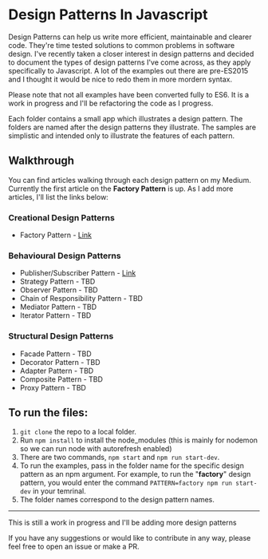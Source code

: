 # Design Patterns In Javascript

Design Patterns can help us write more efficient, maintainable and clearer code. They're time tested solutions to common problems in software design. I've recently taken a closer interest in design patterns and decided to document the types of design patterns I've come across, as they apply specifically to Javascript. A lot of the examples out there are pre-ES2015 and I thought it would be nice to redo them in more mordern syntax.

Please note that not all examples have been converted fully to ES6. It is a work in progress and I'll be refactoring the code as I progress.

Each folder contains a small app which illustrates a design pattern. The folders are named after the design patterns they illustrate. The samples are simplistic and intended only to illustrate the features of each pattern.

## Walkthrough

You can find articles walking through each design pattern on my Medium. Currently the first article on the **Factory Pattern** is up. As I add more articles, I'll list the links below:

### Creational Design Patterns

- Factory Pattern - [Link](https://medium.com/@thebabscraig/javascript-design-patterns-part-1-the-factory-pattern-5f135e881192)

### Behavioural Design Patterns

- Publisher/Subscriber Pattern - [Link](https://medium.com/@thebabscraig/javascript-design-patterns-part-2-the-publisher-subscriber-pattern-8fe07e157213)
- Strategy Pattern - TBD
- Observer Pattern - TBD
- Chain of Responsibility Pattern - TBD
- Mediator Pattern - TBD
- Iterator Pattern - TBD

### Structural Design Patterns

- Facade Pattern - TBD
- Decorator Pattern - TBD
- Adapter Pattern - TBD
- Composite Pattern - TBD
- Proxy Pattern - TBD

## To run the files:

1.  `git clone` the repo to a local folder.
2.  Run `npm install` to install the node_modules (this is mainly for nodemon so we can run node with autorefresh enabled)
3.  There are two commands, `npm start` and `npm run start-dev`.
4.  To run the examples, pass in the folder name for the specific design pattern as an npm argument. For example, to run the "**factory**" design pattern, you would enter the command `PATTERN=factory npm run start-dev` in your temrinal.
5.  The folder names correspond to the design pattern names.

---

This is still a work in progress and I'll be adding more design patterns

If you have any suggestions or would like to contribute in any way, please feel free to open an issue or make a PR.
